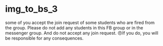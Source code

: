 # img_to_bs_3
 some of you accept the join request of some students who are fired from the group. Please do not add any students in this FB group or in the messenger group. And do not accept any join request. 😠If you do, you will be responsible for any consequences. 

